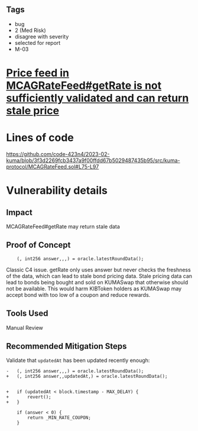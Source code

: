 ## Tags

- bug
- 2 (Med Risk)
- disagree with severity
- selected for report
- M-03

# [Price feed in MCAGRateFeed#getRate is not sufficiently validated and can return stale price](https://github.com/code-423n4/2023-02-kuma-findings/issues/11) 

# Lines of code

https://github.com/code-423n4/2023-02-kuma/blob/3f3d2269fcb3437a9f00ffdd67b5029487435b95/src/kuma-protocol/MCAGRateFeed.sol#L75-L97


# Vulnerability details

## Impact

MCAGRateFeed#getRate may return stale data

## Proof of Concept

        (, int256 answer,,,) = oracle.latestRoundData();

Classic C4 issue. getRate only uses answer but never checks the freshness of the data, which can lead to stale bond pricing data. Stale pricing data can lead to bonds being bought and sold on KUMASwap that otherwise should not be available. This would harm KIBToken holders as KUMASwap may accept bond with too low of a coupon and reduce rewards.

## Tools Used

Manual Review

## Recommended Mitigation Steps

Validate that `updatedAt` has been updated recently enough:

    -   (, int256 answer,,,) = oracle.latestRoundData();
    +   (, int256 answer,,updatedAt,) = oracle.latestRoundData();


    +   if (updatedAt < block.timestamp - MAX_DELAY) {
    +       revert();
    +   }
        
        if (answer < 0) {
            return _MIN_RATE_COUPON;
        }